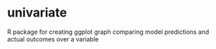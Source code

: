 # univariate
R package for creating ggplot graph comparing model predictions and actual outcomes over a variable
